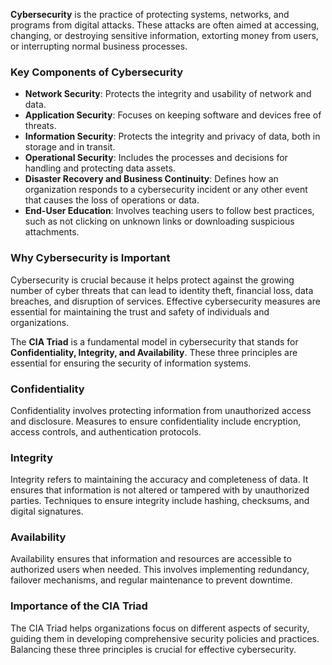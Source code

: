 **Cybersecurity** is the practice of protecting systems, networks, and 
programs from digital attacks. These attacks are often aimed at accessing, 
changing, or destroying sensitive information, extorting money from users, or interrupting normal business processes.

### Key Components of Cybersecurity
- **Network Security**: Protects the integrity and usability of network and data.
- **Application Security**: Focuses on keeping software and devices free of threats.
- **Information Security**: Protects the integrity and privacy of data, both in storage and in transit.
- **Operational Security**: Includes the processes and decisions for handling and protecting data assets.
- **Disaster Recovery and Business Continuity**: Defines how an organization responds to a 
cybersecurity incident or any other event that causes the loss of operations or data.
- **End-User Education**: Involves teaching users to follow best practices, such 
as not clicking on unknown links or downloading suspicious attachments.

### Why Cybersecurity is Important
Cybersecurity is crucial because it helps protect against the growing number of 
cyber threats that can lead to identity theft, financial loss, data breaches, and disruption of services. 
Effective cybersecurity measures are essential for maintaining the trust and safety of individuals and organizations.

The **CIA Triad** is a fundamental model in cybersecurity that stands for 
**Confidentiality, Integrity, and Availability**. 
These three principles are essential for ensuring the security of information systems.

### Confidentiality
Confidentiality involves protecting information from unauthorized access and disclosure.
Measures to ensure confidentiality include encryption, access controls, and authentication protocols.

### Integrity
Integrity refers to maintaining the accuracy and completeness of data. It ensures that information
is not altered or tampered with by unauthorized parties. Techniques to ensure integrity 
include hashing, checksums, and digital signatures.

### Availability
Availability ensures that information and resources are accessible to authorized 
users when needed. This involves implementing redundancy, 
failover mechanisms, and regular maintenance to prevent downtime.

### Importance of the CIA Triad
The CIA Triad helps organizations focus on different aspects of security, 
guiding them in developing comprehensive security policies and practices. 
Balancing these three principles is crucial for effective cybersecurity.
